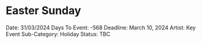 # Easter Sunday

Date: 31/03/2024
Days To Event: -568
Deadline: March 10, 2024
Artist: Key Event
Sub-Category: Holiday
Status: TBC